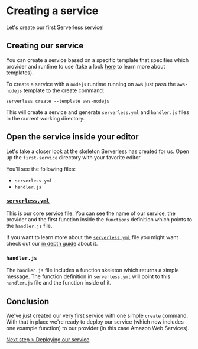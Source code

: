 # Creating a service

Let's create our first Serverless service!

## Creating our service

You can create a service based on a specific template that specifies which provider and runtime to use (take a look
[here](../service-templates) to learn more about templates).

To create a service with a `nodejs` runtime running on `aws` just pass the `aws-nodejs` template to the create command:

```
serverless create --template aws-nodejs
```

This will create a service and generate `serverless.yml` and `handler.js` files in the current
working directory.

## Open the service inside your editor

Let's take a closer look at the skeleton Serverless has created for us. Open up the `first-service` directory with your
favorite editor.

You'll see the following files:
- `serverless.yml`
- `handler.js`

### [`serverless.yml`](../understanding-serverless/serverless-yml.md)

This is our core service file. You can see the name of our service, the provider and the first function inside the
`functions` definition which points to the `handler.js` file.

If you want to learn more about the [`serverless.yml`](../understanding-serverless/serverless-yml.md) file you might
want check out our [in depth guide](../understanding-serverless/serverless-yml.md) about it.

### `handler.js`

The `handler.js` file includes a function skeleton which returns a simple message. The function definition in
`serverless.yml` will point to this `handler.js` file and the function inside of it.

## Conclusion

We've just created our very first service with one simple `create` command. With that in place we're ready to deploy
our service (which now includes one example function) to our provider (in this case Amazon Web Services).

[Next step > Deploying our service](deploying-a-service.md)
